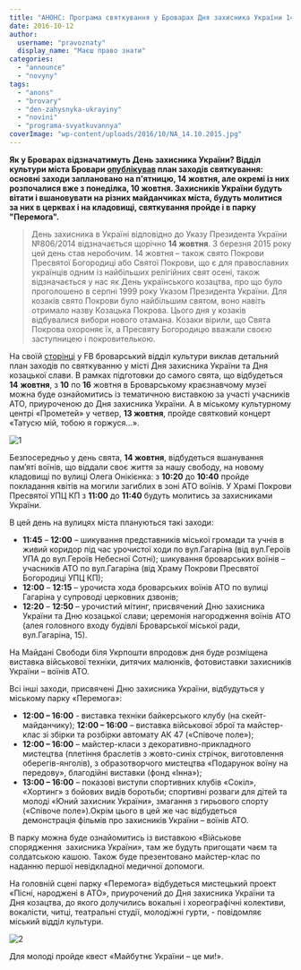 ```yaml
---
title: "АНОНС: Програма святкування у Броварах Дня захисника України 14 жовтня"
date: 2016-10-12
author: 
  username: "pravoznaty"
  display_name: "Маєш право знати"
categories: 
  - "announce"
  - "novyny"
tags: 
  - "anons"
  - "brovary"
  - "den-zahysnyka-ukrayiny"
  - "novini"
  - "programa-svyatkuvannya"
coverImage: "wp-content/uploads/2016/10/NA_14.10.2015.jpg"
---
```


**Як у Броварах відзначатимуть День захисника України? Відділ культури міста Бровари [опублікував](https://www.facebook.com/photo.php?fbid=300696763649048&set=a.113096622409064.1073741828.100011261797360&type=3&theater) план заходів святкування: основні заходи заплановано на п'ятницю, 14 жовтня, але окремі із них розпочалися вже з понеділка, 10 жовтня. Захисників України будуть вітати і вшановувати на різних майданчиках міста, будуть молитися за них в церквах і на кладовищі, святкування пройде і в парку "Перемога".**

> День захисника в Україні відповідно до Указу Президента України №806/2014 відзначається щорічно **14 жовтня**. З березня 2015 року цей день став неробочим. 14 жовтня – також свято Покрови Пресвятої Богородиці або Святої Покрови, що є для православних українців одним із найбільших релігійних свят осені, також відзначається у нас як День українського козацтва, про що було проголошено в серпні 1999 року Указом Президента України. Для козаків свято Покрови було найбільшим святом, воно навіть отримало назву Козацька Покрова. Цього дня у козаків відбувалися вибори нового отамана. Козаки вірили, що Свята Покрова охороняє їх, а Пресвяту Богородицю вважали своєю заступницею і покровителькою.

На своїй [сторінці](https://www.facebook.com/photo.php?fbid=300696763649048&set=a.113096622409064.1073741828.100011261797360&type=3&theater) у FB броварський відділ культури виклав детальний план заходів по святкуванню у місті Дня захисника України та Дня козацької слави. В рамках підготовки до самого свята, що відбудеться **14** **жовтня**, з **10** по **16** жовтня в Броварському краєзнавчому музеї можна буде ознайомитись із тематичною виставкою за участі учасників АТО, приуроченою до Дня захисника України. А в міському культурному центрі «Прометей» у четвер, **13 жовтня**, пройде святковий концерт «Татусю мій, тобою я горжуся…».

![1](https://mpz.brovary.org/wp-content/uploads/2016/10/1-1.jpg)

Безпосередньо у день свята, **14 жовтня**, відбудеться вшанування пам’яті воїнів, що віддали своє життя за нашу свободу, на новому кладовищі по вулиці Олега Онікієнка: з **10:20** до **10:40** пройде покладання квітів на могили загиблих в зоні АТО воїнів. У Храмі Покрови Пресвятої УПЦ КП з **11:00** до **11:40** будуть молитись за захисниками України.

В цей день на вулицях міста плануються такі заходи:

- **11:45** – **12:00** – шикування представників міської громади та учнів в живий коридор під час урочистої ходи по вул.Гагаріна (від вул.Героїв УПА до вул.Героїв Небесної Сотні); шикування броварських воїнів – учасників АТО по вул.Гагаріна (від Храму Покрови Пресвятої Богородиці УПЦ КП);
- **12:00** – **12:15** – урочиста хода броварських воїнів АТО по вулиці Гагаріна у супроводі церковних дзвонів;
- **12:20** – **12:50** – урочистий мітинг, присвячений Дню захисника України та Дню козацької слави; церемонія нагородження воїнів АТО (алея головного входу будівлі Броварської міської ради, вул.Гагаріна, 15).

На Майдані Свободи біля Укрпошти впродовж дня буде розміщена виставка військової техніки, дитячих малюнків, фотовиставки захисників України – воїнів АТО.

Всі інші заходи, присвячені Дню захисника України, відбудуться у міському парку «Перемога»:

- **12:00 – 16:00** - виставка техніки байкерського клубу (на скейт-майданчику); **12:00 – 16:00** – виставка військової зброї та майстер-клас зі збірки та розбірки автомату АК 47 («Співоче поле»);
- **12:00 – 16:00** – майстер-класи з декоративно-прикладного мистецтва (плетіння браслетів з жовто-синіх стрічок, виготовлення оберегів-янголів), з образотворчого мистецтва «Подарунок воїну на передову», благодійні виставки (фонд «Інна»);
- **13:00 – 16:00** – показові виступи спортивних клубів «Сокіл», «Хортинг» з бойових видів боротьби; спортивні розваги для дітей та молоді «Юний захисник України», змагання з гирьового спорту («Співоче поле»).Окрім цього в цей же час відбудеться демонстрація фільмів про захисників України – воїнів АТО.

В парку можна буде ознайомитись із виставкою «Військове спорядження  захисника України», там же будуть пригощати чаєм та солдатською кашою. Також буде презентовано майстер-клас по наданню першої невідкладної медичної допомоги.

На головній сцені парку «Перемога» відбудеться мистецький проект «Пісні, народжені в АТО», приурочений до Дня захисника України та Дня козацтва, до якого долучились вокальні і хореографічні колективи, вокалісти, читці, театральні студії, молодіжні гурти, - повідомляє міський відділ культури.

![2](https://mpz.brovary.org/wp-content/uploads/2016/10/2-1.jpg)

Для молоді пройде квест «Майбутнє України – це ми!».
